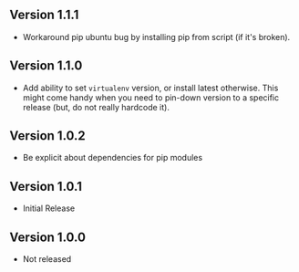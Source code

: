 ## Version 1.1.1

* Workaround pip ubuntu bug by installing pip from script (if it's broken).

## Version 1.1.0

* Add ability to set `virtualenv` version, or install
  latest otherwise.  This might come handy when you need
  to pin-down version to a specific release (but, do not
  really hardcode it).

## Version 1.0.2

* Be explicit about dependencies for pip modules

## Version 1.0.1

* Initial Release

## Version 1.0.0

* Not released
